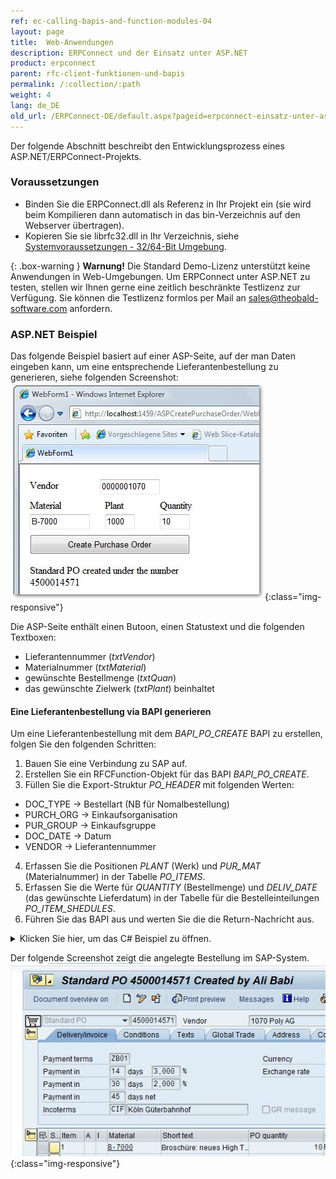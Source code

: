 ```yaml
---
ref: ec-calling-bapis-and-function-modules-04
layout: page
title:  Web-Anwendungen
description: ERPConnect und der Einsatz unter ASP.NET
product: erpconnect
parent: rfc-client-funktionen-und-bapis
permalink: /:collection/:path
weight: 4
lang: de_DE
old_url: /ERPConnect-DE/default.aspx?pageid=erpconnect-einsatz-unter-asp_net
---
```


Der folgende Abschnitt beschreibt den Entwicklungsprozess eines ASP.NET/ERPConnect-Projekts.

### Voraussetzungen

- Binden Sie die ERPConnect.dll als Referenz in Ihr Projekt ein (sie wird beim Kompilieren dann automatisch in das bin-Verzeichnis auf den Webserver übertragen).
- Kopieren Sie sie librfc32.dll in Ihr Verzeichnis, siehe [Systemvoraussetzungen - 32/64-Bit Umgebung](../voraussetzungen-und-installation/systemvoraussetzungen#3264-bit-umgebung).

{: .box-warning }
**Warnung!** Die Standard Demo-Lizenz unterstützt keine Anwendungen in Web-Umgebungen. 
Um ERPConnect unter ASP.NET zu testen, stellen wir Ihnen gerne eine zeitlich beschränkte Testlizenz zur Verfügung. 
Sie können die Testlizenz formlos per Mail an [sales@theobald-software.com](mailto:sales@theobald-software.com) anfordern.    

### ASP.NET Beispiel

Das folgende Beispiel basiert auf einer ASP-Seite, auf der man Daten eingeben kann, um eine entsprechende Lieferantenbestellung zu generieren, siehe folgenden Screenshot:<br>
![Create-Purchase-Order-IE](/img/content/Create-Purchase-Order-IE.png){:class="img-responsive"}

Die ASP-Seite enthält einen Butoon, einen Statustext und die folgenden Textboxen:
- Lieferantennummer (*txtVendor*)
- Materialnummer (*txtMaterial*)
- gewünschte Bestellmenge (*txtQuan*) 
- das gewünschte Zielwerk (*txtPlant*) beinhaltet

#### Eine Lieferantenbestellung via BAPI generieren
Um eine Lieferantenbestellung mit dem *BAPI_PO_CREATE* BAPI zu erstellen, folgen Sie den folgenden Schritten:

1. Bauen Sie eine Verbindung zu SAP auf.
2. Erstellen Sie ein RFCFunction-Objekt für das BAPI *BAPI_PO_CREATE*.
3. Füllen Sie die Export-Struktur *PO_HEADER* mit folgenden Werten:
- DOC_TYPE -> Bestellart (NB für Nomalbestellung)
- PURCH_ORG -> Einkaufsorganisation
- PUR_GROUP -> Einkaufsgruppe
- DOC_DATE -> Datum 
- VENDOR -> Lieferantennummer 
4. Erfassen Sie die Positionen *PLANT* (Werk) und *PUR_MAT* (Materialnummer) in der Tabelle *PO_ITEMS*. 
5. Erfassen Sie die Werte für *QUANTITY* (Bestellmenge) und *DELIV_DATE* (das gewünschte Lieferdatum) in der Tabelle für die Bestelleinteilungen *PO_ITEM_SHEDULES*. 
6. Führen Sie das BAPI aus und werten Sie die die Return-Nachricht aus.   


<details>
<summary>Klicken Sie hier, um das C# Beispiel zu öffnen.</summary>
{% highlight csharp %}
private void Button1_Click(object sender, System.EventArgs e) 
{ 
	ERPConnect.LIC.SetLic("xxxxxxxxxxxxx"); //Set your ERPConnect License. 
	
	R3Connection con = new R3Connection("SAPServer",00,"SAPUser","Password","EN","800");  //Set Connection Properties
	con.Open(false); 
          
    // Create a RFC-Function object 
    RFCFunction func = con.CreateFunction("BAPI_PO_CREATE");

	// Fill header structure
	RFCStructure Header = func.Exports["PO_HEADER"].ToStructure();
	Header["DOC_TYPE"]= "NB";
	Header["PURCH_ORG"] = "1000";
	Header["PUR_GROUP"] = "010";
	Header["DOC_DATE"]= ERPConnect.ConversionUtils.NetDate2SAPDate(DateTime.Now);
	Header["VENDOR"]= this.txtVendor.Text
	
	// Create an Item
	RFCTable items = func.Tables["PO_ITEMS"];
	RFCStructure item = items.AddRow();
	item["PO_ITEM"] = "1";
	item["PUR_MAT"] = this.txtMaterial.Text;
	item["PLANT"] = this.txtPlant.Text;
  
	// Create and fill shedules
	RFCTable shedules = func.Tables["PO_ITEM_SCHEDULES"];
	RFCStructure shedule = shedules.AddRow();
	shedule["PO_ITEM"] = "1";
	shedule["DELIV_DATE"] = ERPConnect.ConversionUtils.NetDate2SAPDate(DateTime.Now);
	shedule["QUANTITY"] = Convert.ToDecimal(this.txtQuan.Text);

	// Exceute Bapi and process return messages
	func.Execut e();
	this.txtReturn.Text = "";
	this.txtReturn.Text += func.Tables["RETURN"].Rows[0, "MESSAGE"] + "\r\n";
}
{% endhighlight %}
</details>

Der folgende Screenshot zeigt die angelegte Bestellung im SAP-System.<br>
![Create-Puchase-Order-ME23](/img/content/Create-Puchase-Order-ME23.png){:class="img-responsive"}